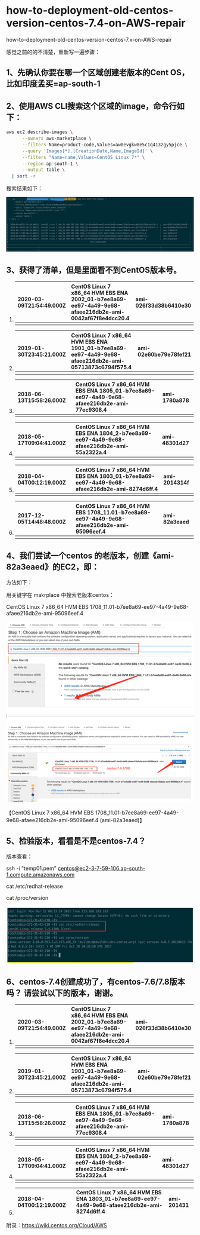 # how-to-deployment-old-centos-version-centos-7.4-on-AWS-repair



how-to-deployment-old-centos-version-centos-7.x-on-AWS-repair

感觉之前的的不清楚，重新写一遍步骤：



## 1、先确认你要在哪一个区域创建老版本的Cent OS，比如印度孟买=ap-south-1





## 2、使用AWS CLI搜索这个区域的image，命令行如下：

~~~bash
aws ec2 describe-images \
      --owners aws-marketplace \
      --filters Name=product-code,Values=aw0evgkw8e5c1q413zgy5pjce \
      --query 'Images[*].[CreationDate,Name,ImageId]' \
      --filters "Name=name,Values=CentOS Linux 7*" \
      --region ap-south-1 \
      --output table \
  | sort -r
~~~

搜索结果如下：

![image-20210621174946104](https://raw.githubusercontent.com/liangyimingcom/storage/master/uPic/image-20210621174946104.png)



## 3、获得了清单，但是里面看不到CentOS版本号。

1. | 2020-03-09T21:54:49.000Z | CentOS Linux 7 x86_64 HVM EBS ENA 2002_01-b7ee8a69-ee97-4a49-9e68-afaee216db2e-ami-0042af67f8e4dcc20.4 | ami-026f33d38b6410e30 |
   | ------------------------ | ------------------------------------------------------------ | --------------------- |
   |                          |                                                              |                       |

2. | 2019-01-30T23:45:21.000Z | CentOS Linux 7 x86_64 HVM EBS ENA 1901_01-b7ee8a69-ee97-4a49-9e68-afaee216db2e-ami-05713873c6794f575.4 | ami-02e60be79e78fef21 |
   | ------------------------ | ------------------------------------------------------------ | --------------------- |
   |                          |                                                              |                       |

3. | 2018-06-13T15:58:26.000Z | CentOS Linux 7 x86_64 HVM EBS ENA 1805_01-b7ee8a69-ee97-4a49-9e68-afaee216db2e-ami-77ec9308.4 | ami-1780a878 |
   | ------------------------ | ------------------------------------------------------------ | ------------ |
   |                          |                                                              |              |

4. | 2018-05-17T09:04:41.000Z | CentOS Linux 7 x86_64 HVM EBS ENA 1804_2-b7ee8a69-ee97-4a49-9e68-afaee216db2e-ami-55a2322a.4 | ami-48301d27 |
   | ------------------------ | ------------------------------------------------------------ | ------------ |
   |                          |                                                              |              |

5. | 2018-04-04T00:12:19.000Z | CentOS Linux 7 x86_64 HVM EBS ENA 1803_01-b7ee8a69-ee97-4a49-9e68-afaee216db2e-ami-8274d6ff.4 | ami-2014314f |
   | ------------------------ | ------------------------------------------------------------ | ------------ |
   |                          |                                                              |              |

6. | 2017-12-05T14:48:48.000Z | CentOS Linux 7 x86_64 HVM EBS 1708_11.01-b7ee8a69-ee97-4a49-9e68-afaee216db2e-ami-95096eef.4 | ami-82a3eaed |
   | ------------------------ | ------------------------------------------------------------ | ------------ |
   |                          |                                                              |              |



## 4、我们尝试一个centos 的老版本，创建《ami-82a3eaed》的EC2，即：

方法如下：

用关键字在 makrplace 中搜索老版本centos：

CentOS Linux 7 x86_64 HVM EBS 1708_11.01-b7ee8a69-ee97-4a49-9e68-afaee216db2e-ami-95096eef.4

 

![image-20210621175529596](https://raw.githubusercontent.com/liangyimingcom/storage/master/uPic/image-20210621175529596.png)

【CentOS Linux 7 x86_64 HVM EBS 1708_11.01-b7ee8a69-ee97-4a49-9e68-afaee216db2e-ami-95096eef.4 (ami-82a3eaed)】



## 5、检验版本，看看是不是centos-7.4？

版本查看：

ssh -i "temp01.pem" centos@ec2-3-7-59-106.ap-south-1.compute.amazonaws.com

cat /etc/redhat-release

cat /proc/version

![image-20210621175609704](https://raw.githubusercontent.com/liangyimingcom/storage/master/uPic/image-20210621175609704.png)



## 6、centos-7.4创建成功了，有centos-7.6/7.8版本吗？ 请尝试以下的版本，谢谢。



1. | 2020-03-09T21:54:49.000Z | CentOS Linux 7 x86_64 HVM EBS ENA 2002_01-b7ee8a69-ee97-4a49-9e68-afaee216db2e-ami-0042af67f8e4dcc20.4 | ami-026f33d38b6410e30 |
   | ------------------------ | ------------------------------------------------------------ | --------------------- |
   |                          |                                                              |                       |

2. | 2019-01-30T23:45:21.000Z | CentOS Linux 7 x86_64 HVM EBS ENA 1901_01-b7ee8a69-ee97-4a49-9e68-afaee216db2e-ami-05713873c6794f575.4 | ami-02e60be79e78fef21 |
   | ------------------------ | ------------------------------------------------------------ | --------------------- |
   |                          |                                                              |                       |

3. | 2018-06-13T15:58:26.000Z | CentOS Linux 7 x86_64 HVM EBS ENA 1805_01-b7ee8a69-ee97-4a49-9e68-afaee216db2e-ami-77ec9308.4 | ami-1780a878 |
   | ------------------------ | ------------------------------------------------------------ | ------------ |
   |                          |                                                              |              |

4. | 2018-05-17T09:04:41.000Z | CentOS Linux 7 x86_64 HVM EBS ENA 1804_2-b7ee8a69-ee97-4a49-9e68-afaee216db2e-ami-55a2322a.4 | ami-48301d27 |
   | ------------------------ | ------------------------------------------------------------ | ------------ |
   |                          |                                                              |              |

5. | 2018-04-04T00:12:19.000Z | CentOS Linux 7 x86_64 HVM EBS ENA 1803_01-b7ee8a69-ee97-4a49-9e68-afaee216db2e-ami-8274d6ff.4 | ami-201431 |
   | ------------------------ | ------------------------------------------------------------ | ---------- |





附录：https://wiki.centos.org/Cloud/AWS









